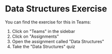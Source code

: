 # Data Structures Exercise

You can find the exercise for this in Teams:

1. Click on "Teams" in the sidebar
2. Click on "Assignments"
3. Open the assignment called "Data Structures"
4. Take the "Data Structures" quiz
